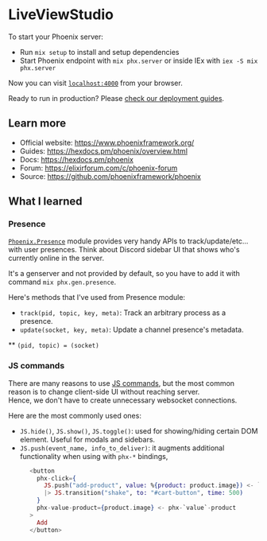 # LiveViewStudio

To start your Phoenix server:

  * Run `mix setup` to install and setup dependencies
  * Start Phoenix endpoint with `mix phx.server` or inside IEx with `iex -S mix phx.server`

Now you can visit [`localhost:4000`](http://localhost:4000) from your browser.

Ready to run in production? Please [check our deployment guides](https://hexdocs.pm/phoenix/deployment.html).

## Learn more

  * Official website: <https://www.phoenixframework.org/>
  * Guides: <https://hexdocs.pm/phoenix/overview.html>
  * Docs: <https://hexdocs.pm/phoenix>
  * Forum: <https://elixirforum.com/c/phoenix-forum>
  * Source: <https://github.com/phoenixframework/phoenix>


## What I learned

### Presence

[`Phoenix.Presence`](https://hexdocs.pm/phoenix/Phoenix.Presence.html) module provides very handy APIs to track/update/etc... with user presences. 
Think about Discord sidebar UI that shows who's currently online in the server.  

It's a genserver and not provided by default, so you have to add it with command `mix phx.gen.presence`.  

Here's methods that I've used from Presence module:
- `track(pid, topic, key, meta)`: Track an arbitrary process as a presence.
- `update(socket, key, meta)`: Update a channel presence's metadata.

** `(pid, topic) = (socket)`


### JS commands

There are many reasons to use [JS commands](https://hexdocs.pm/phoenix_live_view/Phoenix.LiveView.JS.html), 
but the most common reason is to change client-side UI without reaching server.   
Hence, we don't have to create unnecessary websocket connections.  

Here are the most commonly used ones:
- `JS.hide()`, `JS.show()`, `JS.toggle()`: used for showing/hiding certain DOM element. Useful for modals and sidebars.
- `JS.push(event_name, info_to_deliver)`: it augments additional functionality when using with `phx-*` bindings, 
```elixir
      <button
        phx-click={
          JS.push("add-product", value: %{product: product.image}) <- `value`
          |> JS.transition("shake", to: "#cart-button", time: 500)
        }
        phx-value-product={product.image} <- phx-`value`-product
      >
        Add
      </button>
```

